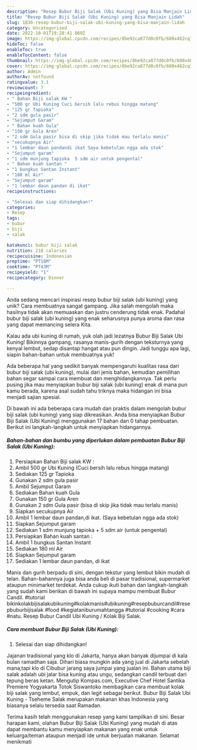 ```yaml
---
description: "Resep Bubur Biji Salak (Ubi Kuning) yang Bisa Manjain Lidah"
title: "Resep Bubur Biji Salak (Ubi Kuning) yang Bisa Manjain Lidah"
slug: 1836-resep-bubur-biji-salak-ubi-kuning-yang-bisa-manjain-lidah
category: Uncategorized
date: 2022-10-01T19:28:41.869Z
image: https://img-global.cpcdn.com/recipes/8be92ca877d0c0fb/680x482cq70/bubur-biji-salak-ubi-kuning-foto-resep-utama.jpg
hideToc: false
enableToc: true
enableTocContent: false
thumbnail: https://img-global.cpcdn.com/recipes/8be92ca877d0c0fb/680x482cq70/bubur-biji-salak-ubi-kuning-foto-resep-utama.jpg
cover: https://img-global.cpcdn.com/recipes/8be92ca877d0c0fb/680x482cq70/bubur-biji-salak-ubi-kuning-foto-resep-utama.jpg
author: Admin
authorAv: notfound
ratingvalue: 3.1
reviewcount: 7
recipeingredient:
- " Bahan Biji salak KW "
- "500 gr Ubi Kuning Cuci bersih lalu rebus hingga matang"
- "125 gr Tapioka"
- "2 sdm gula pasir"
- "Sejumput Garam"
- " Bahan kuah Gula"
- "150 gr Gula Aren"
- "2 sdm Gula pasir bisa di skip jika tidak mau terlalu manis"
- "secukupnya Air"
- "1 lembar daun pandandi ikat Saya kebetulan ngga ada stok"
- "Sejumput garam"
- "1 sdm munjung tapioka  5 sdm air untuk pengental"
- " Bahan kuah santan "
- "1 bungkus Santan Instant"
- "180 ml Air"
- "Sejumput garam"
- "1 lembar daun pandan di ikat"
recipeinstructions:

- "Selesai dan siap dihidangkan!"
categories:
- Resep
tags:
- bubur
- biji
- salak

katakunci: bubur biji salak 
nutrition: 218 calories
recipecuisine: Indonesian
preptime: "PT18M"
cooktime: "PT43M"
recipeyield: "1"
recipecategory: Dinner

---
```





Anda sedang mencari inspirasi resep bubur biji salak (ubi kuning) yang unik? Cara membuatnya sangat gampang. Jika salah mengolah maka hasilnya tidak akan memuaskan dan justru cenderung tidak enak. Padahal bubur biji salak (ubi kuning) yang enak seharusnya punya aroma dan rasa yang dapat memancing selera Kita.





Kalau ada ubi kuning di rumah, yuk olah jadi lezatnya Bubur Biji Salak Ubi Kuning! Bikinnya gampang, rasanya manis-gurih dengan teksturnya yang kenyal lembut, sedap disantap hangat atau pun dingin. Jadi tunggu apa lagi, siapin bahan-bahan untuk membuatnya yuk!

Ada beberapa hal yang sedikit banyak mempengaruhi kualitas rasa dari bubur biji salak (ubi kuning), mulai dari jenis bahan, kemudian pemilihan bahan segar sampai cara membuat dan menghidangkannya. Tak perlu pusing jika mau menyiapkan bubur biji salak (ubi kuning) enak di mana pun kamu berada, karena asal sudah tahu triknya maka hidangan ini bisa menjadi sajian spesial.






Di bawah ini ada beberapa cara mudah dan praktis dalam mengolah bubur biji salak (ubi kuning) yang siap dikreasikan. Anda bisa menyiapkan Bubur Biji Salak (Ubi Kuning) menggunakan 17 bahan dan 0 tahap pembuatan. Berikut ini langkah-langkah untuk menyiapkan hidangannya.

<!--inarticleads1-->

##### Bahan-bahan dan bumbu yang diperlukan dalam pembuatan Bubur Biji Salak (Ubi Kuning):

1. Persiapkan  Bahan Biji salak KW :
1. Ambil 500 gr Ubi Kuning (Cuci bersih lalu rebus hingga matang)
1. Sediakan 125 gr Tapioka
1. Gunakan 2 sdm gula pasir
1. Ambil Sejumput Garam
1. Sediakan  Bahan kuah Gula
1. Gunakan 150 gr Gula Aren
1. Gunakan 2 sdm Gula pasir (bisa di skip jika tidak mau terlalu manis)
1. Siapkan secukupnya Air
1. Ambil 1 lembar daun pandan,di ikat. (Saya kebetulan ngga ada stok)
1. Siapkan Sejumput garam
1. Sediakan 1 sdm munjung tapioka + 5 sdm air (untuk pengental)
1. Persiapkan  Bahan kuah santan :
1. Ambil 1 bungkus Santan Instant
1. Sediakan 180 ml Air
1. Siapkan Sejumput garam
1. Sediakan 1 lembar daun pandan, di ikat


Manis dan gurih berpadu di sini, dengan tekstur yang lembut bikin mudah di telan. Bahan-bahannya juga bisa anda beli di pasar tradisional, supermarket ataupun minimarket terdekat. Anda cukup ikuti bahan dan langkah-langkah yang sudah kami berikan di bawah ini supaya mampu membuat Bubur Candil. #tutorial bikinkolakbijisalakubikuning#kolakmanis#ubikuning#resepbuburcandil#resepbuburbijisalak #food #kegiataniburumahtangga #tutorial #cooking #cara #natu. Resep Bubur Candil Ubi Kuning / Kolak Biji Salak. 

<!--inarticleads2-->

##### Cara membuat Bubur Biji Salak (Ubi Kuning):


1. Selesai dan siap dihidangkan!

Jajanan tradisional yang klo di Jakarta, hanya akan banyak dijumpai di kala bulan ramadhan saja. Dihari biasa mungkin ada yang jual di Jakarta sebelah mana,tapi klo di Cibubur jarang saya jumpai yang jualan ini. Bahan utama biji salak adalah ubi jalar bisa kuning atau ungu, sedangkan candil terbuat dari tepung beras ketan. Mengutip Kompas.com, Executive Chef Hotel Santika Premiere Yogyakarta Totok Siswantoko membagikan cara membuat kolak biji salak yang lembut, empuk, dan legit sebagai berikut. Bubur Biji Salak Ubi Kuning - Tseheme Salak merupakan makanan khas Indonesia yang biasanya selalu tersedia saat Ramadan. 

Terima kasih telah menggunakan resep yang kami tampilkan di sini. Besar harapan kami, olahan Bubur Biji Salak (Ubi Kuning) yang mudah di atas dapat membantu kamu menyiapkan makanan yang enak untuk keluarga/teman ataupun menjadi ide untuk berjualan makanan. Selamat menikmati
